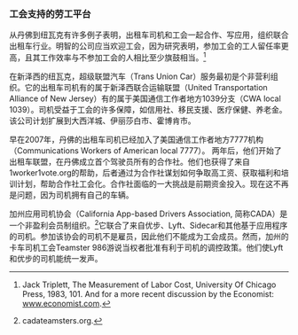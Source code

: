 ### 工会支持的劳工平台

从丹佛到纽瓦克有许多例子表明，出租车司机和工会一起合作、写应用，组织联合出租车行业。明智的公司应当欢迎工会，因为研究表明，参加工会的工人留任率更高，且其工作效率与不参加工会的人相比至少旗鼓相当。[^1]

在新泽西的纽瓦克，超级联盟汽车（Trans Union Car）服务最初是个非营利组织。它的出租车司机有的属于新泽西联合运输联盟（United Transportation Alliance of New Jersey）有的属于美国通信工作者地方1039分支（CWA local 1039）。司机受益于工会的许多保障，如信用社、移民支援、医疗保健、养老金。该公司计划扩展到大西洋城、伊丽莎白市、霍博肯市。

早在2007年，丹佛的出租车司机已经加入了美国通信工作者地方7777机构（Communications Workers of American local 7777）。 两年后，他们开始了出租车联盟，在丹佛成立首个驾驶员所有的合作社。他们也获得了来自1worker1vote.org的帮助，后者通过为合作社谋划如何争取高工资、获取福利和培训计划，帮助合作社工会化。合作社面临的一大挑战是前期资金投入。现在这不再是问题，因为司机拥有自己的车辆。

加州应用司机协会（California App-based Drivers Association, 简称CADA）是一个非盈利会员制组织。[^2]它联合了来自优步、Lyft、Sidecar和其他基于应用程序的司机。参加该协会的司机不是雇员，因此他们不能成为工会成员。然而，加州的卡车司机工会Teamster 986游说当权者批准有利于司机的调控政策。他们使Lyft和优步的司机能统一发声。

[^1]: Jack Triplett, The Measurement of Labor Cost, University Of Chicago Press, 1983, 101. And for a more recent discussion by the Economist: www.economist.com.

[^2]: cadateamsters.org.

